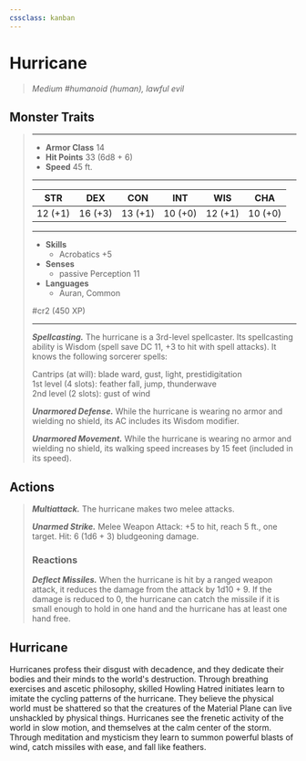 ```yaml
---
cssclass: kanban
---
```


# Hurricane
>*Medium #humanoid (human), lawful evil*
## Monster Traits
>___
>- **Armor Class** 14
>- **Hit Points** 33 (6d8 + 6)
>- **Speed** 45 ft.
>___
>|STR|DEX|CON|INT|WIS|CHA|
>|:---:|:---:|:---:|:---:|:---:|:---:|
>|12 (+1)|16 (+3)|13 (+1)|10 (+0)|12 (+1)|10 (+0)|
>___
>- **Skills**
>	 - Acrobatics +5
>- **Senses**
>	 - passive Perception 11
>- **Languages**
>	 - Auran, Common
>
> #cr2 (450 XP)
>___
>***Spellcasting.*** The hurricane is a 3rd-level spellcaster. Its spellcasting ability is Wisdom (spell save DC 11, +3 to hit with spell attacks). It knows the following sorcerer spells:  
>
>Cantrips (at will): blade ward, gust, light, prestidigitation  
>1st level (4 slots): feather fall, jump, thunderwave  
>2nd level (2 slots): gust of wind  
>
>
>***Unarmored Defense.*** While the hurricane is wearing no armor and wielding no shield, its AC includes its Wisdom modifier.  
>
>***Unarmored Movement.*** While the hurricane is wearing no armor and wielding no shield, its walking speed increases by 15 feet (included in its speed).  
>
## Actions
>***Multiattack.*** The hurricane makes two melee attacks.  
>
>***Unarmed Strike.*** Melee Weapon Attack: +5 to hit, reach 5 ft., one target. Hit: 6 (1d6 + 3) bludgeoning damage.  
>
>### Reactions
>***Deflect Missiles.*** When the hurricane is hit by a ranged weapon attack, it reduces the damage from the attack by 1d10 + 9. If the damage is reduced to 0, the hurricane can catch the missile if it is small enough to hold in one hand and the hurricane has at least one hand free.
## Hurricane
Hurricanes profess their disgust with decadence, and they dedicate their bodies and their minds to the world's destruction. Through breathing exercises and ascetic philosophy, skilled Howling Hatred initiates learn to imitate the cycling patterns of the hurricane. They believe the physical world must be shattered so that the creatures of the Material Plane can live unshackled by physical things.
Hurricanes see the frenetic activity of the world in slow motion, and themselves at the calm center of the storm. Through meditation and mysticism they learn to summon powerful blasts of wind, catch missiles with ease, and fall like feathers.